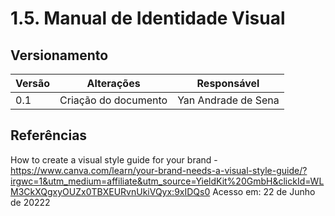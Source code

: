 # 1.5. Manual de Identidade Visual

## Versionamento

| Versão | Alterações  | Responsável |                              
| ------ | ------- | --------------- |
| 0.1    | Criação do documento | Yan Andrade de Sena |

## Referências

How to create a visual style guide for your brand - https://www.canva.com/learn/your-brand-needs-a-visual-style-guide/?irgwc=1&utm_medium=affiliate&utm_source=YieldKit%20GmbH&clickId=WLM3CkXQgxyOUZx0TBXEURvnUkiVQyx:9xIDQs0 Acesso em: 22 de Junho de 20222